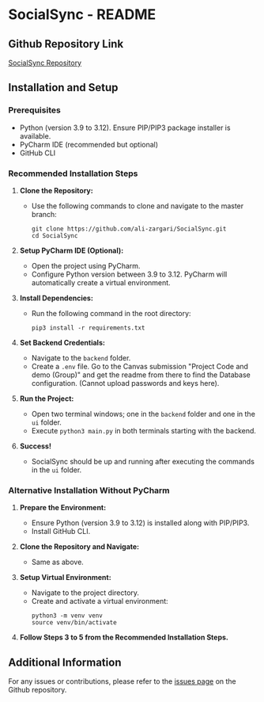 # SocialSync - README

## Github Repository Link
[SocialSync Repository](https://github.com/ali-zargari/SocialSync)

## Installation and Setup

### Prerequisites
- Python (version 3.9 to 3.12). Ensure PIP/PIP3 package installer is available.
- PyCharm IDE (recommended but optional)
- GitHub CLI

### Recommended Installation Steps

1. **Clone the Repository:**
   - Use the following commands to clone and navigate to the master branch:
     ```
     git clone https://github.com/ali-zargari/SocialSync.git
     cd SocialSync
     ```

2. **Setup PyCharm IDE (Optional):**
   - Open the project using PyCharm.
   - Configure Python version between 3.9 to 3.12. PyCharm will automatically create a virtual environment.

3. **Install Dependencies:**
   - Run the following command in the root directory:
     ```
     pip3 install -r requirements.txt
     ```

4. **Set Backend Credentials:**
   - Navigate to the `backend` folder.
   - Create a `.env` file. Go to the Canvas submission "Project Code and demo (Group)" and get the readme from there to find the Database configuration. (Cannot upload passwords and keys here).

5. **Run the Project:**
   - Open two terminal windows; one in the `backend` folder and one in the `ui` folder.
   - Execute `python3 main.py` in both terminals starting with the backend.

6. **Success!**
   - SocialSync should be up and running after executing the commands in the `ui` folder.

### Alternative Installation Without PyCharm

1. **Prepare the Environment:**
   - Ensure Python (version 3.9 to 3.12) is installed along with PIP/PIP3.
   - Install GitHub CLI.

2. **Clone the Repository and Navigate:**
   - Same as above.

3. **Setup Virtual Environment:**
   - Navigate to the project directory.
   - Create and activate a virtual environment:
     ```
     python3 -m venv venv
     source venv/bin/activate
     ```

4. **Follow Steps 3 to 5 from the Recommended Installation Steps.**

## Additional Information
For any issues or contributions, please refer to the [issues page](https://github.com/ali-zargari/SocialSync/issues) on the Github repository.
